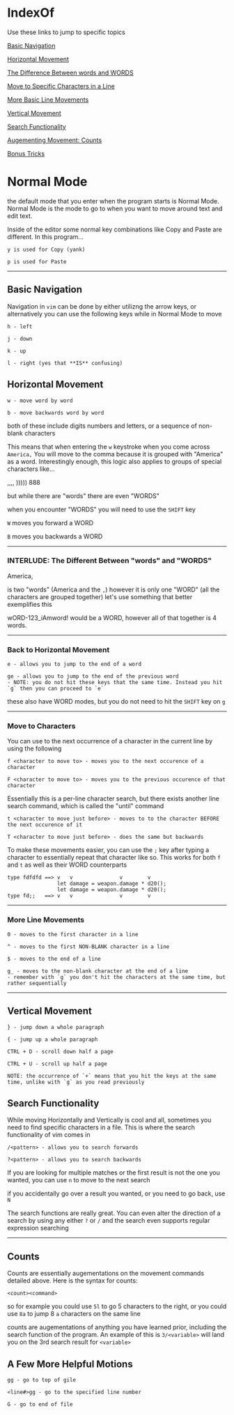 # IndexOf

Use these links to jump to specific topics

[Basic Navigation]()

[Horizontal Movement]()

[The Difference Between words and WORDS]()

[Move to Specific Characters in a Line]()

[More Basic Line Movements]()


[Vertical Movement]()

[Search Functionality]()

[Augementing Movement: Counts]()

[Bonus Tricks]()

# Normal Mode

the default mode that you enter when the program starts is Normal Mode. 
Normal Mode is the mode to go to when you want to move around text and edit text.

Inside of the editor some normal key combinations like Copy and Paste are different. In this program...


```
y is used for Copy (yank)

p is used for Paste
```

______

## Basic Navigation

Navigation in `vim` can be done by either utilizng the arrow keys, or alternatively you can use the following keys while in Normal Mode to move

```
h - left

j - down

k - up

l - right (yes that **IS** confusing)
```


## Horizontal Movement

```
w - move word by word  

b - move backwards word by word
```

both of these include digits numbers and letters, or a sequence of non-blank characters

This means that when entering the `w` keystroke when you come across
`America,`
You will move to the comma because it is grouped with "America" as a word.
Interestingly enough, this logic also applies to groups of special characters like...

,,,,
)))))
888

but while there are "words" there are even "WORDS"

when you encounter "WORDS" you will need to use the `SHIFT` key

`W` moves you forward a WORD

`B` moves you backwards a WORD
_________

### INTERLUDE: The Different Between "words" and "WORDS"

America,

is two "words" (America and the `,`)
however it is only one "WORD" (all the characters are grouped together)
let's use something that better exemplifies this

wORD-123_iAmword! would be a WORD, however all of that together is 4 words.

_________

### Back to Horizontal Movement

```
e - allows you to jump to the end of a word

ge - allows you to jump to the end of the previous word
- NOTE: you do not hit these keys that the same time. Instead you hit `g` then you can proceed to `e`
```

these also have WORD modes, but you do not need to hit the `SHIFT` key on `g`

______

### Move to Characters 

You can use to the next occurrence of a character in the current line by using the following

```
f <character to move to> - moves you to the next occurence of a character

F <character to move to> - moves you to the previous occurence of that character
```

Essentially this is a per-line character search, but there exists another line search command, which is called the "until" command

```
t <character to move just before> - moves to to the character BEFORE the next occurence of it

T <character to move just before> - does the same but backwards
```

To make these movements easier, you can use the `;` key after typing a character to essentially repeat that character like so. This works for both `f` and `t` as well as their WORD counterparts

```
type fdfdfd ==> v   v               v        v
                let damage = weapon.damage * d20();
                let damage = weapon.damage * d20();
type fd;;   ==> v   v               v        v
```

_____

### More Line Movements

```
0 - moves to the first character in a line

^ - moves to the first NON-BLANK character in a line

$ - moves to the end of a line

g_ - moves to the non-blank character at the end of a line
- remember with `g` you don't hit the characters at the same time, but rather sequentially
```
__________

## Vertical Movement

```
} - jump down a whole paragraph

{ - jump up a whole paragraph

CTRL + D - scroll down half a page

CTRL + U - scroll up half a page

NOTE: the occurrence of `+` means that you hit the keys at the same time, unlike with `g` as you read previously

```

## Search Functionality

While moving Horizontally and Vertically is cool and all, sometimes you need to find specific characters in a file. This is where the search functionality of vim comes in

```
/<pattern> - allows you to search forwards

?<pattern> - allows you to search backwards

```

If you are looking for multiple matches or the first result is not the one you wanted, you can use `n` to move to the next search

if you accidentally go over a result you wanted, or you need to go back, use `N`

The search functions are really great. You can even alter the direction of a search by using any either `?` or `/` and the search even supports regular expression searching

_______

## Counts

Counts are essentially augementations on the movement commands detailed above. Here is the syntax for counts:

```
<count><command>
```

so for example you could use `5l` to go 5 characters to the right, or you could use `8a` to jump 8 `a` characters on the same line

counts are augementations of anything you have learned prior, including the search function of the program. An example of this is `3/<variable>` will land you on the 3rd search result for `<variable>` 

## A Few More Helpful Motions

```
gg - go to top of gile

<line#>gg - go to the specified line number

G - go to end of file

```


